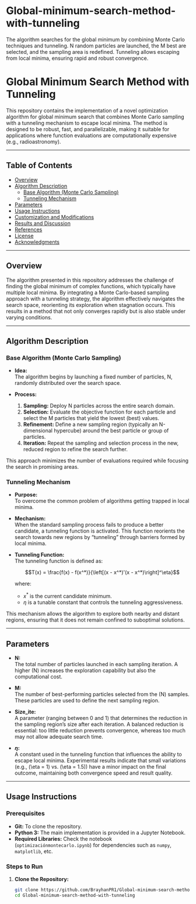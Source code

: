 # Global-minimum-search-method-with-tunneling
The algorithm searches for the global minimum by combining Monte Carlo techniques and tunneling. N random particles are launched, the M best are selected, and the sampling area is redefined. Tunneling allows escaping from local minima, ensuring rapid and robust convergence.
# Global Minimum Search Method with Tunneling

This repository contains the implementation of a novel optimization algorithm for global minimum search that combines Monte Carlo sampling with a tunneling mechanism to escape local minima. The method is designed to be robust, fast, and parallelizable, making it suitable for applications where function evaluations are computationally expensive (e.g., radioastronomy).

---

## Table of Contents

- [Overview](#overview)
- [Algorithm Description](#algorithm-description)
  - [Base Algorithm (Monte Carlo Sampling)](#base-algorithm-monte-carlo-sampling)
  - [Tunneling Mechanism](#tunneling-mechanism)
- [Parameters](#parameters)
- [Usage Instructions](#usage-instructions)
- [Customization and Modifications](#customization-and-modifications)
- [Results and Discussion](#results-and-discussion)
- [References](#references)
- [License](#license)
- [Acknowledgments](#acknowledgments)

---

## Overview

The algorithm presented in this repository addresses the challenge of finding the global minimum of complex functions, which typically have multiple local minima. By integrating a Monte Carlo-based sampling approach with a tunneling strategy, the algorithm effectively navigates the search space, reorienting its exploration when stagnation occurs. This results in a method that not only converges rapidly but is also stable under varying conditions.

---

## Algorithm Description

### Base Algorithm (Monte Carlo Sampling)

- **Idea:**  
  The algorithm begins by launching a fixed number of particles, N, randomly distributed over the search space.
  
- **Process:**  
  1. **Sampling:** Deploy N particles across the entire search domain.
  2. **Selection:** Evaluate the objective function for each particle and select the M particles that yield the lowest (best) values.
  3. **Refinement:** Define a new sampling region (typically an N-dimensional hypercube) around the best particle or group of particles.
  4. **Iteration:** Repeat the sampling and selection process in the new, reduced region to refine the search further.
  
This approach minimizes the number of evaluations required while focusing the search in promising areas.

### Tunneling Mechanism

- **Purpose:**  
  To overcome the common problem of algorithms getting trapped in local minima.
  
- **Mechanism:**  
  When the standard sampling process fails to produce a better candidate, a tunneling function is activated. This function reorients the search towards new regions by “tunneling” through barriers formed by local minima.

- **Tunneling Function:**  
  The tunneling function is defined as:
  
  $$T(x) = \frac{f(x) - f(x^*)}{\left[(x - x^*)'(x - x^*)\right]^\eta}$$ 

  where:
  - $x^*$ is the current candidate minimum.
  - $\eta$ is a tunable constant that controls the tunneling aggressiveness.
  
This mechanism allows the algorithm to explore both nearby and distant regions, ensuring that it does not remain confined to suboptimal solutions.

---

## Parameters

- **N:**  
  The total number of particles launched in each sampling iteration. A higher \(N\) increases the exploration capability but also the computational cost.

- **M:**  
  The number of best-performing particles selected from the \(N\) samples. These particles are used to define the next sampling region.

- **Size_ite:**  
  A parameter (ranging between 0 and 1) that determines the reduction in the sampling region’s size after each iteration. A balanced reduction is essential: too little reduction prevents convergence, whereas too much may not allow adequate search time.

- **$\eta$:**  
  A constant used in the tunneling function that influences the ability to escape local minima. Experimental results indicate that small variations (e.g., \(\eta = 1\) vs. \(\eta = 1.5\)) have a minor impact on the final outcome, maintaining both convergence speed and result quality.

---

## Usage Instructions

### Prerequisites

- **Git:** To clone the repository.
- **Python 3:** The main implementation is provided in a Jupyter Notebook.
- **Required Libraries:** Check the notebook (`optimizaciónmontecarlo.ipynb`) for dependencies such as `numpy`, `matplotlib`, etc.

### Steps to Run

1. **Clone the Repository:**
   ```bash
   git clone https://github.com/BrayhanPR1/Global-minimum-search-method-with-tunneling.git
   cd Global-minimum-search-method-with-tunneling
